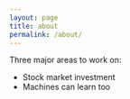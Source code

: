 ```yaml
---
layout: page
title: about
permalink: /about/
---
```


Three major areas to work on:
- Stock market investment
- Machines can learn too